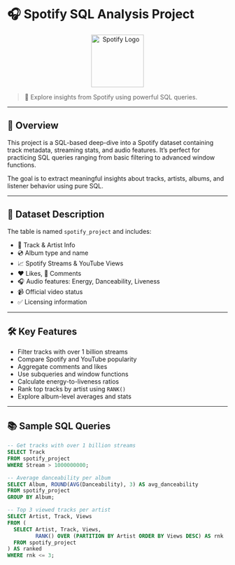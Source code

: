 # 🎧 Spotify SQL Analysis Project

<p align="center">
  <img src="https://upload.wikimedia.org/wikipedia/commons/1/19/Spotify_logo_without_text.svg" alt="Spotify Logo" width="120" />
</p>

> 🧠 Explore insights from Spotify using powerful SQL queries.

---

## 📌 Overview

This project is a SQL-based deep-dive into a Spotify dataset containing track metadata, streaming stats, and audio features. It’s perfect for practicing SQL queries ranging from basic filtering to advanced window functions.

The goal is to extract meaningful insights about tracks, artists, albums, and listener behavior using pure SQL.

---

## 🧾 Dataset Description

The table is named `spotify_project` and includes:

- 🎵 Track & Artist Info  
- 💿 Album type and name  
- 📈 Spotify Streams & YouTube Views  
- ❤️ Likes, 💬 Comments  
- 🎧 Audio features: Energy, Danceability, Liveness  
- 📹 Official video status  
- ✅ Licensing information  

---

## 🛠️ Key Features

- Filter tracks with over 1 billion streams  
- Compare Spotify and YouTube popularity  
- Aggregate comments and likes  
- Use subqueries and window functions  
- Calculate energy-to-liveness ratios  
- Rank top tracks by artist using `RANK()`  
- Explore album-level averages and stats  

---

## 📚 Sample SQL Queries

```sql
-- Get tracks with over 1 billion streams
SELECT Track 
FROM spotify_project 
WHERE Stream > 1000000000;

-- Average danceability per album
SELECT Album, ROUND(AVG(Danceability), 3) AS avg_danceability 
FROM spotify_project 
GROUP BY Album;

-- Top 3 viewed tracks per artist
SELECT Artist, Track, Views
FROM (
  SELECT Artist, Track, Views,
         RANK() OVER (PARTITION BY Artist ORDER BY Views DESC) AS rnk
  FROM spotify_project
) AS ranked
WHERE rnk <= 3;
